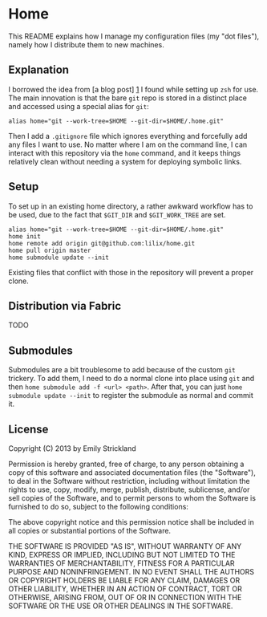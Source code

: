 Home
====

This README explains how I manage my configuration files (my "dot
files"), namely how I distribute them to new machines.


Explanation
-----------

I borrowed the idea from [a blog post] [1] I found while setting up
`zsh` for use. The main innovation is that the bare `git` repo is
stored in a distinct place and accessed using a special alias for
`git`:

    alias home="git --work-tree=$HOME --git-dir=$HOME/.home.git"

Then I add a `.gitignore` file which ignores everything and forcefully
add any files I want to use. No matter where I am on the command line,
I can interact with this repository via the `home` command, and it
keeps things relatively clean without needing a system for deploying
symbolic links.


Setup
-----

To set up in an existing home directory, a rather awkward workflow has
to be used, due to the fact that `$GIT_DIR` and `$GIT_WORK_TREE` are
set.

    alias home="git --work-tree=$HOME --git-dir=$HOME/.home.git"
    home init
    home remote add origin git@github.com:lilix/home.git
    home pull origin master
    home submodule update --init

Existing files that conflict with those in the repository will prevent a
proper clone.


Distribution via Fabric
-----------------------

TODO


Submodules
----------

Submodules are a bit troublesome to add because of the custom `git`
trickery. To add them, I need to do a normal clone into place using
`git` and then `home submodule add -f <url> <path>`. After that, you
can just `home submodule update --init` to register the submodule as
normal and commit it.


License
-------

Copyright (C) 2013 by Emily Strickland

Permission is hereby granted, free of charge, to any person obtaining a
copy of this software and associated documentation files (the
"Software"), to deal in the Software without restriction, including
without limitation the rights to use, copy, modify, merge, publish,
distribute, sublicense, and/or sell copies of the Software, and to
permit persons to whom the Software is furnished to do so, subject to
the following conditions:

The above copyright notice and this permission notice shall be included
in all copies or substantial portions of the Software.

THE SOFTWARE IS PROVIDED "AS IS", WITHOUT WARRANTY OF ANY KIND, EXPRESS
OR IMPLIED, INCLUDING BUT NOT LIMITED TO THE WARRANTIES OF
MERCHANTABILITY, FITNESS FOR A PARTICULAR PURPOSE AND NONINFRINGEMENT.
IN NO EVENT SHALL THE AUTHORS OR COPYRIGHT HOLDERS BE LIABLE FOR ANY
CLAIM, DAMAGES OR OTHER LIABILITY, WHETHER IN AN ACTION OF CONTRACT,
TORT OR OTHERWISE, ARISING FROM, OUT OF OR IN CONNECTION WITH THE
SOFTWARE OR THE USE OR OTHER DEALINGS IN THE SOFTWARE.

[1]: <http://kylefuller.co.uk/posts/organising-dotfiles-in-a-git-repository/>
